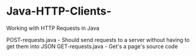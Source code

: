 # Java-HTTP-Clients-
Working with HTTP Requests in Java

POST-requests.java - Should send requests to a server without having to get them into JSON
GET-requests.java - Get's a page's source code
